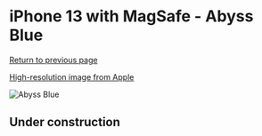 # iPhone 13 with MagSafe - Abyss Blue

[Return to previous page](/iphone_13)

[High-resolution image from Apple](https://store.storeimages.cdn-apple.com/8756/as-images.apple.com/is/MM293?wid=4500&hei=4500&fmt=png)

<div style="width: 500px"><img src="/almost_uncompressed/MM293.webp" alt="Abyss Blue"></div>

## Under construction
